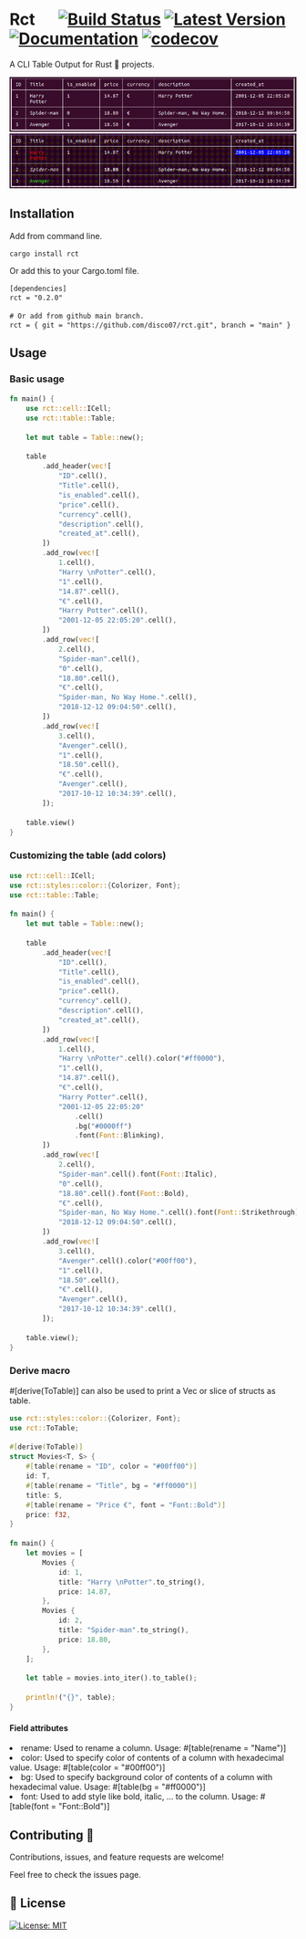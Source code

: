 # Rct &emsp; [![Build Status]][actions] [![Latest Version]][crates.io] [![Documentation]][Doc] [![codecov]][Cover]

[Build Status]: https://github.com/disco07/rct/actions/workflows/build.yml/badge.svg?branch=main
[actions]: https://github.com/disco07/rct/actions/workflows/build.yml
[Latest Version]: https://img.shields.io/crates/v/rct.svg
[crates.io]: https://crates.io/crates/rct
[Documentation]: https://docs.rs/rct/badge.svg 
[Doc]: https://docs.rs/rct/
[codecov]: https://codecov.io/gh/disco07/rct/branch/main/graph/badge.svg
[Cover]: https://codecov.io/gh/disco07/rct

A CLI Table Output for Rust 🦀 projects.

![Basic table](rct/images/basic.png)
![Color table](rct/images/color_table.gif)

## Installation
Add from command line.
```
cargo install rct
```
Or add this to your Cargo.toml file.
```
[dependencies]
rct = "0.2.0"

# Or add from github main branch.
rct = { git = "https://github.com/disco07/rct.git", branch = "main" }

```

## Usage
### Basic usage
```rust
fn main() {
    use rct::cell::ICell;
    use rct::table::Table;

    let mut table = Table::new();

    table
        .add_header(vec![
            "ID".cell(),
            "Title".cell(),
            "is_enabled".cell(),
            "price".cell(),
            "currency".cell(),
            "description".cell(),
            "created_at".cell(),
        ])
        .add_row(vec![
            1.cell(),
            "Harry \nPotter".cell(),
            "1".cell(),
            "14.87".cell(),
            "€".cell(),
            "Harry Potter".cell(),
            "2001-12-05 22:05:20".cell(),
        ])
        .add_row(vec![
            2.cell(),
            "Spider-man".cell(),
            "0".cell(),
            "18.80".cell(),
            "€".cell(),
            "Spider-man, No Way Home.".cell(),
            "2018-12-12 09:04:50".cell(),
        ])
        .add_row(vec![
            3.cell(),
            "Avenger".cell(),
            "1".cell(),
            "18.50".cell(),
            "€".cell(),
            "Avenger".cell(),
            "2017-10-12 10:34:39".cell(),
        ]);

    table.view()
}
```

### Customizing the table (add colors)
```rust
use rct::cell::ICell;
use rct::styles::color::{Colorizer, Font};
use rct::table::Table;

fn main() {
    let mut table = Table::new();

    table
        .add_header(vec![
            "ID".cell(),
            "Title".cell(),
            "is_enabled".cell(),
            "price".cell(),
            "currency".cell(),
            "description".cell(),
            "created_at".cell(),
        ])
        .add_row(vec![
            1.cell(),
            "Harry \nPotter".cell().color("#ff0000"),
            "1".cell(),
            "14.87".cell(),
            "€".cell(),
            "Harry Potter".cell(),
            "2001-12-05 22:05:20"
                .cell()
                .bg("#0000ff")
                .font(Font::Blinking),
        ])
        .add_row(vec![
            2.cell(),
            "Spider-man".cell().font(Font::Italic),
            "0".cell(),
            "18.80".cell().font(Font::Bold),
            "€".cell(),
            "Spider-man, No Way Home.".cell().font(Font::Strikethrough),
            "2018-12-12 09:04:50".cell(),
        ])
        .add_row(vec![
            3.cell(),
            "Avenger".cell().color("#00ff00"),
            "1".cell(),
            "18.50".cell(),
            "€".cell(),
            "Avenger".cell(),
            "2017-10-12 10:34:39".cell(),
        ]);

    table.view();
}

```

### Derive macro

#[derive(ToTable)] can also be used to print a Vec or slice of structs as table.
```rust
use rct::styles::color::{Colorizer, Font};
use rct::ToTable;

#[derive(ToTable)]
struct Movies<T, S> {
    #[table(rename = "ID", color = "#00ff00")]
    id: T,
    #[table(rename = "Title", bg = "#ff0000")]
    title: S,
    #[table(rename = "Price €", font = "Font::Bold")]
    price: f32,
}

fn main() {
    let movies = [
        Movies {
            id: 1,
            title: "Harry \nPotter".to_string(),
            price: 14.87,
        },
        Movies {
            id: 2,
            title: "Spider-man".to_string(),
            price: 18.80,
        },
    ];

    let table = movies.into_iter().to_table();

    println!("{}", table);
}
```
#### Field attributes
<li>rename: Used to rename a column. Usage: #[table(rename = "Name")]</li>
<li>color: Used to specify color of contents of a column with hexadecimal value. Usage: #[table(color = "#00ff00")]</li>
<li>bg: Used to specify background color of contents of a column with hexadecimal value. Usage: #[table(bg = "#ff0000")]</li>
<li>font: Used to add style like bold, italic, ... to the column. Usage: #[table(font = "Font::Bold")]</li>


## Contributing 🤝
Contributions, issues, and feature requests are welcome!

Feel free to check the issues page.

## 📝 License
[![License: MIT](https://img.shields.io/badge/License-MIT-yellow.svg)](https://opensource.org/licenses/MIT)
